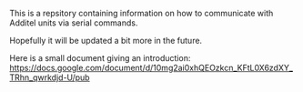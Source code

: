 This is a repsitory containing information on how to communicate with Additel units via serial commands.

Hopefully it will be updated a bit more in the future.

Here is a small document giving an introduction:
https://docs.google.com/document/d/10mg2ai0xhQEOzkcn_KFtL0X6zdXY_TRhn_qwrkdjd-U/pub
